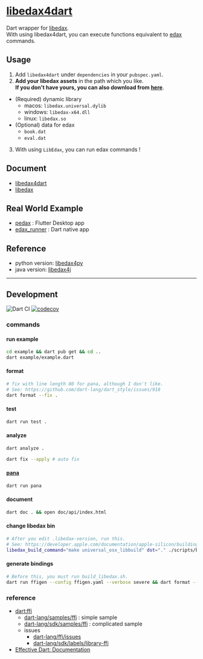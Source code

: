 # [libedax4dart](https://pub.dev/packages/libedax4dart)

Dart wrapper for [libedax](https://github.com/sensuikan1973/edax-reversi/tree/libedax_sensuikan1973).  
With using libedax4dart, you can execute functions equivalent to [edax](https://sensuikan1973.github.io/edax-reversi/) commands.

## Usage

1. Add `libedax4dart` under `dependencies` in your `pubspec.yaml`.
2. **Add your libedax assets** in the path which you like.  
   **If you don't have yours, you can also download from [here](https://github.com/sensuikan1973/libedax4dart/releases/latest)**.

- (Required) dynamic library
  - macos: `libedax.universal.dylib`
  - windows: `libedax-x64.dll`
  - linux: `libedax.so`
- (Optional) data for edax
  - `book.dat`
  - `eval.dat`

3. With using `LibEdax`, you can run edax commands !

## Document

- [libedax4dart](https://sensuikan1973.github.io/libedax4dart/)
- [libedax](https://sensuikan1973.github.io/edax-reversi/libedax_8c.html)


## Real World Example

- [pedax](https://github.com/sensuikan1973/pedax) : Flutter Desktop app
- [edax_runner](https://github.com/sensuikan1973/edax_runner) : Dart native app

## Reference

- python version: [libedax4py](https://github.com/lavox/libedax4py)
- java version: [libedax4j](https://github.com/lavox/libedax4j)

---

## Development

![Dart CI](https://github.com/sensuikan1973/libedax4dart/workflows/Dart%20CI/badge.svg)
[![codecov](https://codecov.io/gh/sensuikan1973/libedax4dart/branch/main/graph/badge.svg?token=LdDfCMnDhz)](https://codecov.io/gh/sensuikan1973/libedax4dart)

### commands

#### run example

```sh
cd example && dart pub get && cd ..
dart example/example.dart
```

#### format

```sh
# fix with line length 80 for pana, although I don't like.
# See: https://github.com/dart-lang/dart_style/issues/918
dart format --fix .
```

#### test

```sh
dart run test .
```

#### analyze

```sh
dart analyze .

dart fix --apply # auto fix
```

#### [pana](https://pub.dev/packages/pana)

```sh
dart run pana
```

#### document

```sh
dart doc . && open doc/api/index.html
```

#### change libedax bin

```sh
# After you edit .libedax-version, run this.
# See: https://developer.apple.com/documentation/apple-silicon/building-a-universal-macos-binary
libedax_build_command="make universal_osx_libbuild" dst="." ./scripts/build_libedax.sh
```

#### generate bindings

```sh
# Before this, you must run build_libedax.sh.
dart run ffigen --config ffigen.yaml --verbose severe && dart format --fix .
```

### reference

- [dart:ffi](https://dart.dev/guides/libraries/c-interop)
  - [dart-lang/samples/ffi](https://github.com/dart-lang/samples/tree/master/ffi) : simple sample
  - [dart-lang/sdk/samples/ffi](https://github.com/dart-lang/sdk/tree/master/samples/ffi) : complicated sample
  - issues
    - [dart-lang/ffi/issues](https://github.com/dart-lang/ffi/issues)
    - [dart-lang/sdk/labels/library-ffi](https://github.com/dart-lang/sdk/labels/library-ffi)
- [Effective Dart: Documentation](https://dart.dev/guides/language/effective-dart/documentation)
